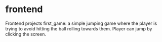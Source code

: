 # frontend
Frontend projects
first_game: a simple jumping game where the player is trying to avoid hitting the ball rolling towards them. Player can jump by clicking the screen.
